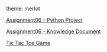 theme: merlot

[Assignment06 - Python Project](https://github.com/BoothGA/ITFnd100---Mod06/blob/main/Assignment06.py)

[Assignment06 - Knowledge Document](https://github.com/BoothGA/ITFnd100---Mod06/blob/main/Assignment06.pdf)

[Tic Tac Toe Game](https://github.com/BoothGA/For-Funsies/blob/main/Tik%20Tac%20Toe.py)
